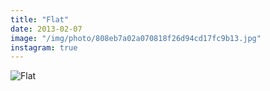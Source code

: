 ```yaml
---
title: "Flat"
date: 2013-02-07
image: "/img/photo/808eb7a02a070818f26d94cd17fc9b13.jpg"
instagram: true
---
```


![Flat](/img/photo/808eb7a02a070818f26d94cd17fc9b13.jpg)
